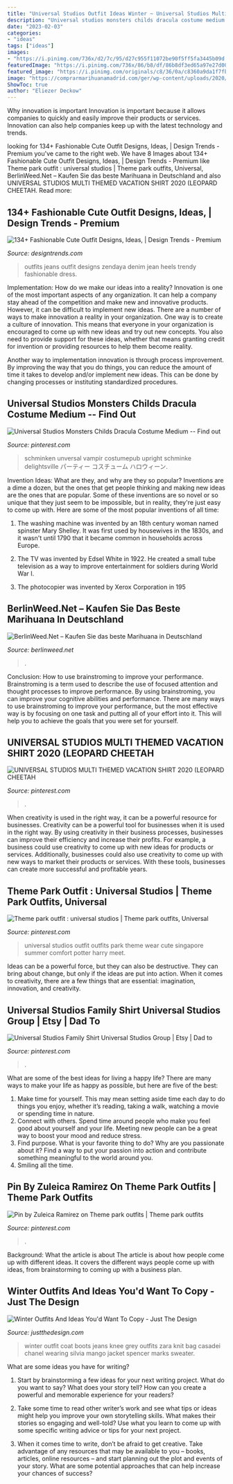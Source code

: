 ```yaml
---
title: "Universal Studios Outfit Ideas Winter ~ Universal Studios Multi Themed Vacation Shirt 2020 (leopard Cheetah"
description: "Universal studios monsters childs dracula costume medium -- find out"
date: "2023-02-03"
categories:
- "ideas"
tags: ["ideas"]
images:
- "https://i.pinimg.com/736x/d2/7c/95/d27c955f11072be90f5ff5fa3445b09d.jpg"
featuredImage: "https://i.pinimg.com/736x/86/b8/df/86b8df3ed65a97e27d00517e7c933dc2.jpg"
featured_image: "https://i.pinimg.com/originals/c8/36/0a/c8360a9da1f7fb6a1991eadb7786e8a6.jpg"
image: "https://comprarmarihuanamadrid.com/ger/wp-content/uploads/2020/09/20200616_154956-768x1024.jpg"
ShowToc: true
author: "Eliezer Deckow"
---
```



Why innovation is important
Innovation is important because it allows companies to quickly and easily improve their products or services. Innovation can also help companies keep up with the latest technology and trends.

	

		
looking for 134+ Fashionable Cute Outfit Designs, Ideas, | Design Trends - Premium you've came to the right web. We have 8 Images about 134+ Fashionable Cute Outfit Designs, Ideas, | Design Trends - Premium like Theme park outfit : universal studios | Theme park outfits, Universal, BerlinWeed.Net – Kaufen Sie das beste Marihuana in Deutschland and also UNIVERSAL STUDIOS MULTI THEMED VACATION SHIRT 2020 (LEOPARD CHEETAH. Read more:
		
    
## 134+ Fashionable Cute Outfit Designs, Ideas, | Design Trends - Premium

<img loading=lazy src="https://images.designtrends.com/wp-content/uploads/2016/03/25064521/cute-outfits-with-jeans.jpg" onerror="this.onerror=null;this.src='https://tse3.mm.bing.net/th?id=OIP.cl53ZRfYWRo33KFj_PR2BQHaLH&amp;pid=15.1';" alt="134+ Fashionable Cute Outfit Designs, Ideas, | Design Trends - Premium">

_Source: designtrends.com_

>outfits jeans outfit designs zendaya denim jean heels trendy fashionable dress. 

	

Implementation: How do we make our ideas into a reality?
Innovation is one of the most important aspects of any organization. It can help a company stay ahead of the competition and make new and innovative products. However, it can be difficult to implement new ideas. There are a number of ways to make innovation a reality in your organization. 
One way is to create a culture of innovation. This means that everyone in your organization is encouraged to come up with new ideas and try out new concepts. You also need to provide support for these ideas, whether that means granting credit for invention or providing resources to help them become reality. 

Another way to implementation innovation is through process improvement. By improving the way that you do things, you can reduce the amount of time it takes to develop and/or implement new ideas. This can be done by changing processes or instituting standardized procedures.

    
## Universal Studios Monsters Childs Dracula Costume Medium -- Find Out

<img loading=lazy src="https://i.pinimg.com/736x/d2/7c/95/d27c955f11072be90f5ff5fa3445b09d.jpg" onerror="this.onerror=null;this.src='https://tse1.mm.bing.net/th?id=OIP._gwxv661l6ogKQFsR3Ck1gHaO8&amp;pid=15.1';" alt="Universal Studios Monsters Childs Dracula Costume Medium -- Find out">

_Source: pinterest.com_

>schminken unversal vampir costumepub upright schminke delightsville パーティー コスチューム ハロウィーン. 

	

Invention Ideas: What are they, and why are they so popular?
Inventions are a dime a dozen, but the ones that get people thinking and making new ideas are the ones that are popular. Some of these inventions are so novel or so unique that they just seem to be impossible, but in reality, they're just easy to come up with. Here are some of the most popular inventions of all time: 
1. The washing machine was invented by an 18th century woman named spinster Mary Shelley. It was first used by housewives in the 1830s, and it wasn't until 1790 that it became common in households across Europe.

2. The TV was invented by Edsel White in 1922. He created a small tube television as a way to improve entertainment for soldiers during World War I.

3. The photocopier was invented by Xerox Corporation in 195
    
## BerlinWeed.Net – Kaufen Sie Das Beste Marihuana In Deutschland

<img loading=lazy src="https://comprarmarihuanamadrid.com/ger/wp-content/uploads/2020/09/20200616_154956-768x1024.jpg" onerror="this.onerror=null;this.src='https://tse1.mm.bing.net/th?id=OIP.VjXsVCExi_sSH8CSGaLlkAHaJ4&amp;pid=15.1';" alt="BerlinWeed.Net – Kaufen Sie das beste Marihuana in Deutschland">

_Source: berlinweed.net_

>. 

	

Conclusion: How to use brainstroming to improve your performance.
Brainstroming is a term used to describe the use of focused attention and thought processes to improve performance. By using brainstroming, you can improve your cognitive abilities and performance. There are many ways to use brainstroming to improve your performance, but the most effective way is by focusing on one task and putting all of your effort into it. This will help you to achieve the goals that you were set for yourself.

    
## UNIVERSAL STUDIOS MULTI THEMED VACATION SHIRT 2020 (LEOPARD CHEETAH

<img loading=lazy src="https://i.pinimg.com/736x/86/b8/df/86b8df3ed65a97e27d00517e7c933dc2.jpg" onerror="this.onerror=null;this.src='https://tse4.mm.bing.net/th?id=OIP.X34Jp1zF6XbBiEV8guv8dAHaHa&amp;pid=15.1';" alt="UNIVERSAL STUDIOS MULTI THEMED VACATION SHIRT 2020 (LEOPARD CHEETAH">

_Source: pinterest.com_

>. 

	

When creativity is used in the right way, it can be a powerful resource for businesses.
Creativity can be a powerful tool for businesses when it is used in the right way. By using creativity in their business processes, businesses can improve their efficiency and increase their profits. For example, a business could use creativity to come up with new ideas for products or services. Additionally, businesses could also use creativity to come up with new ways to market their products or services. With these tools, businesses can create more successful and profitable years.

    
## Theme Park Outfit : Universal Studios | Theme Park Outfits, Universal

<img loading=lazy src="https://i.pinimg.com/736x/8e/ef/17/8eef17057d19d8ee73bf598b4c323e15--universal-studios-outfit-universal-studios-singapore.jpg" onerror="this.onerror=null;this.src='https://tse1.mm.bing.net/th?id=OIP.r3lNyB_di56l9PEvSLwErAHaJq&amp;pid=15.1';" alt="Theme park outfit : universal studios | Theme park outfits, Universal">

_Source: pinterest.com_

>universal studios outfit outfits park theme wear cute singapore summer comfort potter harry meet. 

	

Ideas can be a powerful force, but they can also be destructive. They can bring about change, but only if the ideas are put into action. When it comes to creativity, there are a few things that are essential: imagination, innovation, and creativity.

    
## Universal Studios Family Shirt Universal Studios Group | Etsy | Dad To

<img loading=lazy src="https://i.pinimg.com/originals/c8/36/0a/c8360a9da1f7fb6a1991eadb7786e8a6.jpg" onerror="this.onerror=null;this.src='https://tse4.mm.bing.net/th?id=OIP.k2haACvsGC0iMaMa-HIZzQAAAA&amp;pid=15.1';" alt="Universal Studios Family Shirt Universal Studios Group | Etsy | Dad to">

_Source: pinterest.com_

>. 

	

What are some of the best ideas for living a happy life?
There are many ways to make your life as happy as possible, but here are five of the best: 
1. Make time for yourself. This may mean setting aside time each day to do things you enjoy, whether it’s reading, taking a walk, watching a movie or spending time in nature. 
2. Connect with others. Spend time around people who make you feel good about yourself and your life. Meeting new people can be a great way to boost your mood and reduce stress. 
3. Find purpose. What is your favorite thing to do? Why are you passionate about it? Find a way to put your passion into action and contribute something meaningful to the world around you. 
4. Smiling all the time.

    
## Pin By Zuleica Ramirez On Theme Park Outfits | Theme Park Outfits

<img loading=lazy src="https://i.pinimg.com/originals/fa/b2/d1/fab2d1d1a641a772db70a39bed3f6ac3.jpg" onerror="this.onerror=null;this.src='https://tse3.mm.bing.net/th?id=OIP.JqofBHaTA9K0L1-u3-UM8gHaNL&amp;pid=15.1';" alt="Pin by Zuleica Ramirez on Theme park outfits | Theme park outfits">

_Source: pinterest.com_

>. 

	

Background: What the article is about
The article is about how people come up with different ideas. It covers the different ways people come up with ideas, from brainstorming to coming up with a business plan.

    
## Winter Outfits And Ideas You&#039;d Want To Copy - Just The Design

<img loading=lazy src="http://www.justthedesign.com/wp-content/uploads/2015/01/Winter-Outfits11.jpg" onerror="this.onerror=null;this.src='https://tse1.mm.bing.net/th?id=OIP.hSzSXwVWOR_e1y5f4AWMDwHaKE&amp;pid=15.1';" alt="Winter Outfits And Ideas You&#039;d Want To Copy - Just The Design">

_Source: justthedesign.com_

>winter outfit coat boots jeans knee grey outfits zara knit bag casadei chanel wearing silvia mango jacket spencer marks sweater. 

	

What are some ideas you have for writing?
1. Start by brainstorming a few ideas for your next writing project. What do you want to say? What does your story tell? How can you create a powerful and memorable experience for your readers?
2. Take some time to read other writer’s work and see what tips or ideas might help you improve your own storytelling skills. What makes their stories so engaging and well-told? Use what you learn to come up with some specific writing advice or tips for your next project.

3. When it comes time to write, don’t be afraid to get creative. Take advantage of any resources that may be available to you – books, articles, online resources – and start planning out the plot and events of your story. What are some potential approaches that can help increase your chances of success?

